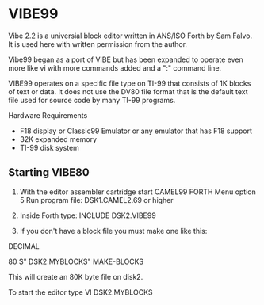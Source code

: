 # VIBE99
Vibe 2.2 is a universial block editor written in ANS/ISO Forth by Sam Falvo.
It is used here with written permission from the author. 

Vibe99 began as a port of VIBE but has been expanded to operate even
more like vi with more commands added and a ":" command line.

VIBE99 operates on a specific file type on TI-99 that consists of 1K
blocks of text or data. It does not use the DV80 file format that is
the default text file used for source code by many TI-99 programs. 

Hardware Requirements
- F18 display or Classic99 Emulator or any emulator that has F18 support
- 32K expanded memory
- TI-99 disk system 


Starting VIBE80
---------------
1. With the editor assembler cartridge start CAMEL99 FORTH
   Menu option 5 Run program file:  DSK1.CAMEL2.69 or higher

2. Inside Forth type:  INCLUDE DSK2.VIBE99

3. If you don't have a block file you must make one like this:
   
DECIMAL  <enter>

80  S" DSK2.MYBLOCKS" MAKE-BLOCKS <enter>

This will create an 80K byte file on disk2.

To start the editor type VI DSK2.MYBLOCKS  <enter>

